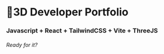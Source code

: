 # 🚀3D Developer Portfolio

### Javascript + React + TailwindCSS + Vite + ThreeJS
###### Ready for it?
